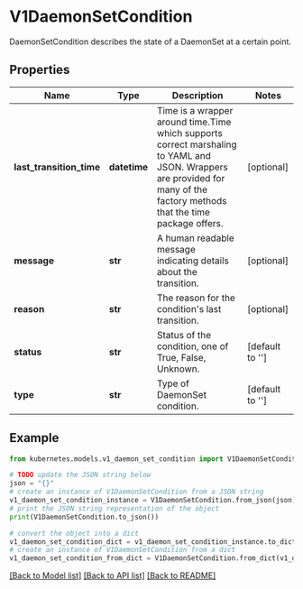 # V1DaemonSetCondition

DaemonSetCondition describes the state of a DaemonSet at a certain point.

## Properties

Name | Type | Description | Notes
------------ | ------------- | ------------- | -------------
**last_transition_time** | **datetime** | Time is a wrapper around time.Time which supports correct marshaling to YAML and JSON.  Wrappers are provided for many of the factory methods that the time package offers. | [optional] 
**message** | **str** | A human readable message indicating details about the transition. | [optional] 
**reason** | **str** | The reason for the condition&#39;s last transition. | [optional] 
**status** | **str** | Status of the condition, one of True, False, Unknown. | [default to '']
**type** | **str** | Type of DaemonSet condition. | [default to '']

## Example

```python
from kubernetes.models.v1_daemon_set_condition import V1DaemonSetCondition

# TODO update the JSON string below
json = "{}"
# create an instance of V1DaemonSetCondition from a JSON string
v1_daemon_set_condition_instance = V1DaemonSetCondition.from_json(json)
# print the JSON string representation of the object
print(V1DaemonSetCondition.to_json())

# convert the object into a dict
v1_daemon_set_condition_dict = v1_daemon_set_condition_instance.to_dict()
# create an instance of V1DaemonSetCondition from a dict
v1_daemon_set_condition_from_dict = V1DaemonSetCondition.from_dict(v1_daemon_set_condition_dict)
```
[[Back to Model list]](../README.md#documentation-for-models) [[Back to API list]](../README.md#documentation-for-api-endpoints) [[Back to README]](../README.md)


